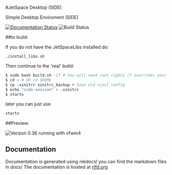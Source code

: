#JetSpace Desktop (SIDE)

SImple Desktop Enviroment (SIDE)

[![Documentation Status](https://readthedocs.org/projects/side/badge/?version=latest)](https://readthedocs.org/projects/side/?badge=latest)
![Build Status](https://travis-ci.org/jetspace/desktop.svg)

##to build:

If you do not have the JetSpaceLibs installed do:

`./install_libs.sh`

Then continue to the 'real' build:

```bash
$ sudo bash build.sh -if # You will need root rights (f overrides your old settings, so only use it if you installing a new install, else use -i)
$ cd ~ # OR cd $HOME
$ cp .xinitrc xinitrc_backup # Save old xinit config
$ echo "side-session" > .xinitrc
$ startx
```
later you can just use
```bash
startx
```

##Preview:

![Version 0.36](http://s7.postimg.org/x472b6pmz/side_0_36.png  "Screenshot Version 0.36 with XFWM4")
running with xfwm4

## Documentation

 Documentation is generated using mkdocs! you can find the markdown files in docs/
 The documentation is hosted at [rtfd.org](http://side.rtfd.org/)
